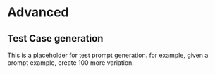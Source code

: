 # Advanced

## Test Case generation
This is a placeholder for test prompt generation. for example, given a prompt example, create 100 more variation.
